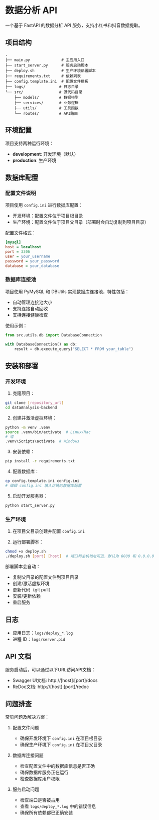 # 数据分析 API

一个基于 FastAPI 的数据分析 API 服务，支持小红书和抖音数据提取。

## 项目结构

```
.
├── main.py              # 主应用入口
├── start_server.py      # 服务启动脚本
├── deploy.sh            # 生产环境部署脚本
├── requirements.txt     # 依赖列表
├── config.template.ini  # 配置文件模板
├── logs/               # 日志目录
└── src/                # 源代码目录
    ├── models/         # 数据模型
    ├── services/       # 业务逻辑
    ├── utils/          # 工具函数
    └── routes/         # API路由
```

## 环境配置

项目支持两种运行环境：

- **development**: 开发环境（默认）
- **production**: 生产环境

## 数据库配置

### 配置文件说明

项目使用 `config.ini` 进行数据库配置：

- 开发环境：配置文件位于项目根目录
- 生产环境：配置文件位于项目父目录（部署时会自动复制到项目目录）

配置文件格式：
```ini
[mysql]
host = localhost
port = 3306
user = your_username
password = your_password
database = your_database
```

### 数据库连接池

项目使用 PyMySQL 和 DBUtils 实现数据库连接池，特性包括：
- 自动管理连接池大小
- 支持连接自动回收
- 支持连接健康检查

使用示例：
```python
from src.utils.db import DatabaseConnection

with DatabaseConnection() as db:
    result = db.execute_query("SELECT * FROM your_table")
```

## 安装和部署

### 开发环境

1. 克隆项目：
```bash
git clone [repository_url]
cd dataAnalysis-backend
```

2. 创建并激活虚拟环境：
```bash
python -m venv .venv
source .venv/bin/activate  # Linux/Mac
# 或
.venv\Scripts\activate  # Windows
```

3. 安装依赖：
```bash
pip install -r requirements.txt
```

4. 配置数据库：
```bash
cp config.template.ini config.ini
# 编辑 config.ini 填入正确的数据库配置
```

5. 启动开发服务器：
```bash
python start_server.py
```

### 生产环境

1. 在项目父目录创建并配置 `config.ini`

2. 运行部署脚本：
```bash
chmod +x deploy.sh
./deploy.sh [port] [host]  # 端口和主机地址可选，默认为 8000 和 0.0.0.0
```

部署脚本会自动：
- 复制父目录的配置文件到项目目录
- 创建/激活虚拟环境
- 更新代码（git pull）
- 安装/更新依赖
- 重启服务

## 日志

- 应用日志：`logs/deploy_*.log`
- 进程 ID：`logs/server.pid`

## API 文档

服务启动后，可以通过以下URL访问API文档：

- Swagger UI文档: http://[host]:[port]/docs
- ReDoc文档: http://[host]:[port]/redoc

## 问题排查

常见问题及解决方案：

1. 配置文件问题
   - 确保开发环境下 `config.ini` 在项目根目录
   - 确保生产环境下 `config.ini` 在项目父目录

2. 数据库连接问题
   - 检查配置文件中的数据库信息是否正确
   - 确保数据库服务正在运行
   - 检查数据库用户权限

3. 服务启动问题
   - 检查端口是否被占用
   - 查看 `logs/deploy_*.log` 中的错误信息
   - 确保所有依赖都已正确安装 